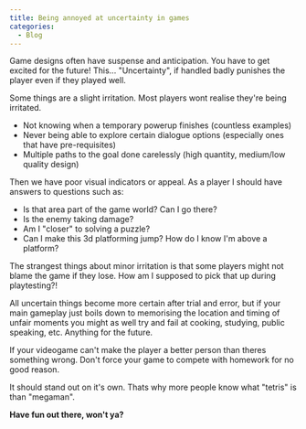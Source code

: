 ```yaml
---  
title: Being annoyed at uncertainty in games
categories:
  - Blog
---
```


Game designs often have suspense and anticipation. You have to get excited for the future!
This... "Uncertainty", if handled badly punishes the player even if they played well.

Some things are a slight irritation. Most players wont realise they're being irritated.
 - Not knowing when a temporary powerup finishes (countless examples)
 - Never being able to explore certain dialogue options (especially ones that have pre-requisites)
 - Multiple paths to the goal done carelessly (high quantity, medium/low quality design)

Then we have poor visual indicators or appeal. As a player I should have answers to questions such as:
 - Is that area part of the game world? Can I go there? 
 - Is the enemy taking damage?
 - Am I "closer" to solving a puzzle?
 - Can I make this 3d platforming jump? How do I know I'm above a platform?

The strangest things about minor irritation is that some players might not blame the game if they lose.
How am I supposed to pick that up during playtesting?!

All uncertain things become more certain after trial and error, but if your main gameplay just boils down to memorising the location and timing of unfair moments you might as well try and fail at cooking, studying, public speaking, etc. Anything for the future.

If your videogame can't make the player a better person than theres something wrong.
Don't force your game to compete with homework for no good reason. 

It should stand out on it's own. Thats why more people know what "tetris" is than "megaman".


<b>Have fun out there, won't ya?</b>
